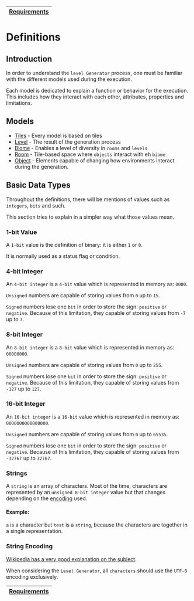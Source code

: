 | [Requirements](../README.md) |
| -------------------- |

# Definitions

## Introduction

In order to understand the `level Generator` process, one must be familiar with the different models used during the execution.

Each model is dedicated to explain a function or behavior for the execution. This includes how they interact with each other, attributes, properties and limitations.

## Models

- [Tiles](tile_definition.md#what-is-a-tile) - Every model is based on tiles
- [Level](level_definition.md#what-is-a-level) - The result of the generation process
- [Biome](biome_definition.md#what-is-a-biome) - Enables a level of diversity in `rooms` and `levels`
- [Room](room_definition.md#what-is-a-room) - Tile-based space where `objects` interact with eh `biome`
- [Object](object_definition.md#what-is-an-object) - Elements capable of changing how environments interact during the generation.

## Basic Data Types

Throughout the definitions, there will be mentions of values such as `integers`, `bits` and such.

This section tries to explain in a simpler way what those values mean.

### 1-bit Value

A `1-bit` value is the definition of binary: it is either `1` or `0`.

It is normally used as a status flag or condition.

### 4-bit Integer

An `4-bit integer` is a `4-bit` value which is represented in memory as: `0000`.

`Unsigned` numbers are capable of storing values from `0` up to `15`.

`Signed` numbers lose one `bit` in order to store the sign: `positive` or `negative`. Because of this limitation, they capable of storing values from `-7` up to `7`.

### 8-bit Integer

An `8-bit integer` is a `8-bit` value which is represented in memory as: `00000000`.

`Unsigned` numbers are capable of storing values from `0` up to `255`.

`Signed` numbers lose one `bit` in order to store the sign: `positive` or `negative`. Because of this limitation, they capable of storing values from `-127` up to `127`.

### 16-bit Integer

An `16-bit integer` is a `16-bit` value which is represented in memory as: `0000000000000000`.

`Unsigned` numbers are capable of storing values from `0` up to `65535`.

`Signed` numbers lose one `bit` in order to store the sign: `positive` or `negative`. Because of this limitation, they capable of storing values from `-32767` up to `32767`.

### Strings

A `string` is an array of characters. Most of the time, characters are represented by an `unsigned 8-bit integer` value but that changes depending on the [encoding](#string-encoding) used.

#### Example:

`a` is a character but `test` is a `string`, because the characters are together in a single representation.

### String Encoding

[Wikipedia has a very good explanation on the subject](https://en.wikipedia.org/wiki/Character_encoding).

When considering the `Level Generator`, all `characters` should use the `UTF-8` encoding exclusively.

| [Requirements](../README.md) |
| -------------------- |
